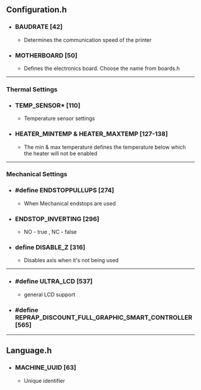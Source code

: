 ## Configuration.h

+ ### BAUDRATE [42]
  +  Determines the communication speed of the printer

+ ### MOTHERBOARD [50]
  +  Defines the electronics board. Choose the name from boards.h

--------
### Thermal Settings

+ ### TEMP_SENSOR* [110]
  +  Temperature sensor settings

+ ### HEATER_MINTEMP & HEATER_MAXTEMP [127-138]
  +  The min & max temperature defines the temperature below which the heater will not be enabled
-------
### Mechanical Settings

+ ### #define ENDSTOPPULLUPS [274]
  +  When Mechanical endstops are used

+ ### ENDSTOP_INVERTING [296]
  +  NO - true , NC - false

+ ### define DISABLE_Z [316]
  +  Disables axis when it's not being used

-------
+ ### #define ULTRA_LCD [537]
  +  general LCD support

+ ### #define REPRAP_DISCOUNT_FULL_GRAPHIC_SMART_CONTROLLER [565]
--------

## Language.h

+ ### MACHINE_UUID [63]
  + Unique identifier
